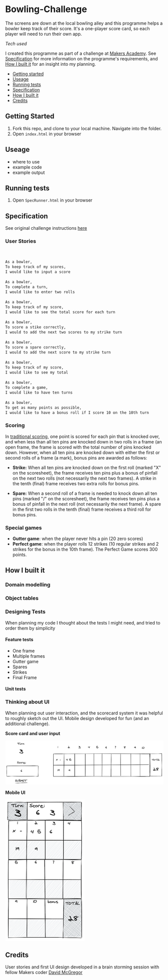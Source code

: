 # Bowling-Challenge #

The screens are down at the local bowling alley and this programme helps a bowler keep track of their score. It's a one-player score card, so each player will need to run their own app.

*Tech used*

I created this programme as part of a challenge at [Makers Academy](https://github.com/makersacademy). See [Specification](#Specification) for more information on the programme's requirements, and [How I built it](#How-i-built-it) for an insight into my planning.


* [Getting started](#Getting-Started)
* [Useage](#useage)
* [Running tests](#Running-tests)
* [Specification](#Specification)
* [How I built it](#How-i-built-it)
* [Credits](#credits)


## Getting Started ##

1. Fork this repo, and clone to your local machine. Navigate into the folder.
2. Open `index.html` in your browser

## Useage ##

- where to use
- example code
- example output

## Running tests ##

1. Open `SpecRunner.html` in your browser

## Specification ##

See original challenge instructions [here](Challenge-instructions.md)

### User Stories ###
​
```
As a bowler,
To keep track of my scores,
I would like to input a score

As a bowler,
To complete a turn,
I would like to enter two rolls

As a bowler,
To keep track of my score,
I would like to see the total score for each turn

As a bowler,
To score a stike correctly,
I would to add the next two scores to my strike turn

As a bowler,
To score a spare correctly,
I would to add the next score to my strike turn

As a bowler,
To keep track of my score,
I would like to see my total

As a bowler,
To complete a game,
I would like to have ten turns

As a bowler,
To get as many points as possible,
I would like to have a bonus roll if I score 10 on the 10th turn
```

### Scoring ###

In [traditional scoring](https://en.wikipedia.org/wiki/Ten-pin_bowling#Traditional_scoring), one point is scored for each pin that is knocked over, and when less than all ten pins are knocked down in two rolls in a frame (an open frame, the frame is scored with the total number of pins knocked down. However, when all ten pins are knocked down with either the first or second rolls of a frame (a mark), bonus pins are awarded as follows:

- **Strike:** When all ten pins are knocked down on the first roll (marked "X" on the scoresheet), the frame receives ten pins plus a bonus of pinfall on the next two rolls (not necessarily the next two frames). A strike in the tenth (final) frame receives two extra rolls for bonus pins.

- **Spare:** When a second roll of a frame is needed to knock down all ten pins (marked "/" on the scoresheet), the frame receives ten pins plus a bonus of pinfall in the next roll (not necessarily the next frame). A spare in the first two rolls in the tenth (final) frame receives a third roll for bonus pins.

### Special games ###

- **Gutter game**: when the player never hits a pin (20 zero scores)
- **Perfect game**: when the player rolls 12 strikes (10 regular strikes and 2 strikes for the bonus in the 10th frame). The Perfect Game scores 300 points.

## How I built it ##

### Domain modelling ###

### Object tables ###

### Designing Tests ###

When planning my code I thought about the tests I might need, and tried to order them by simplicity

#### Feature tests ####

- One frame
- Multiple frames
- Gutter game
- Spares
- Strikes
- Final Frame

#### Unit tests ####

### Thinking about UI ##

When planning out user interaction, and the scorecard system it was helpful to roughly sketch out the UI. Mobile design developed for fun (and an additional challenge).

__Score card and user input__

![Scorecard table and user-input model](images/excalidraw-bowling-UI.png)

__Mobile UI__

![Scorecard and user-input modelled in mobile layout](images/excalidraw-bowling-mobileUI.png)

## Credits ##

User stories and first UI design developed in a brain storming session with fellow Makers coder [David McGregor](https://github.com/davmcgregor/)